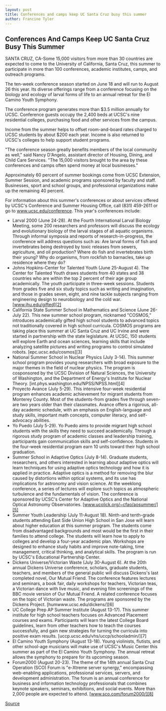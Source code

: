 ```yaml
---
layout: post
title: Conferences and camps keep UC Santa Cruz busy this summer
author: Francine Tyler
---
```


## Conferences And Camps Keep UC Santa Cruz Busy This Summer

SANTA CRUZ, CA-Some 15,000 visitors from more than 30 countries are expected to come to the University of California, Santa Cruz, this summer to participate in more than 100 conferences, academic institutes, camps, and outreach programs.

The ten-week conference season started on June 18 and will run to August 26 this year. Its diverse offerings range from a conference focusing on the biology and ecology of larval forms of life to an annual retreat for the El Camino Youth Symphony.

The conference program generates more than $3.5 million annually for UCSC. Conference guests occupy the 2,400 beds at UCSC's nine residential colleges, purchasing food and other services from the campus.

Income from the summer helps to offset room-and-board rates charged to UCSC students by about $200 each year. Income is also returned to UCSC's colleges to help support student programs.

"The conference season greatly benefits members of the local community as well," said Nancy D'Angelo, assistant director of Housing, Dining, and Child Care Services. "The 15,000 visitors brought to the area by these conferences and camps often spend money at local businesses."

Approximately 60 percent of summer bookings come from UCSC Extension, Summer Session, and academic programs sponsored by faculty and staff. Businesses, sport and school groups, and professional organizations make up the remaining 40 percent.

For information about this summer's conferences or about services offered by UCSC's Conference and Summer Housing Office, call (831) 459-2611 or go to www.ucsc.edu/conference. This year's conferences include:

* Larval 2000 (June 24-28). At the Fourth International Larval Biology Meeting, some 200 researchers and professors will discuss the ecology and evolutionary biology of the larval stages of all aquatic organisms. Through informal symposia and reports of research-in-progress, the conference will address questions such as: Are larval forms of fish and invertebrates being destroyed by toxic releases from sewers, agriculture, and oil production? Where do fish and invertebrates birth their young? Why do organisms, from rockfish to barnacles, take up residence where they do?
* Johns Hopkins-Center for Talented Youth (June 25-August 4). The Center for Talented Youth draws students from 40 states and 38 countries who are within the top 2 percent of their age group academically. The youth participate in three-week sessions. Students from grades five and six study topics such as writing and imagination, and those in grades seven, eight, and nine tackle subjects ranging from engineering design to neurobiology and the cold war. [www.jhu.edu/gifted][2]
* California State Summer School in Mathematics and Science (June 26-July 22). This new summer school program, nicknamed "COSMOS," introduces academically gifted high school students to advanced topics not traditionally covered in high school curricula. COSMOS programs are taking place this summer at UC Santa Cruz and UC Irvine and were started in partnership with the state legislature. At UCSC, 150 students will explore Earth and ocean sciences, learning skills that include analyzing satellite pictures and writing programs to control simulated robots. [epc.ucsc.edu/cosmos][3]
* National Summer School in Nuclear Physics (July 3-14). This summer school program provides young researchers with broad exposure to the major themes in the field of nuclear physics. The program is cosponsored by the UCSC Division of Natural Sciences, the University of Washington, and the Department of Energy's Institute for Nuclear Theory. [int.phys.washington.edu/NPSS/NPSS.html][4]
* Proyecto Avance (July 5-29). This intensive four-week residential program enhances academic achievement for migrant students from Monterey County. Most of the students-from grades five through seven-are two years older than their classmates. Avance offers a rigorous, all-day academic schedule, with an emphasis on English-language and study skills, important math concepts, computer literacy, and self-advocacy abilities.
* Yo Puedo (July 5-29). Yo Puedo aims to provide migrant high school students with the skills they need to succeed academically. Through a rigorous study program of academic classes and leadership training, participants gain communication skills and self-confidence. Students in the four-week residential program earn 10 units toward their high school graduation.
* Summer School in Adaptive Optics (July 8-14). Graduate students, researchers, and others interested in learning about adaptive optics will learn techniques for using adaptive optics technology and how it is applied in practice. Adaptive optics is a method for removing the blur caused by distortions within optical systems, and its use has implications for astronomy and vision science. At the weeklong conference, a series of lectures will explore such topics as atmospheric turbulence and the fundamentals of vision. The conference is sponsored by UCSC's Center for Adaptive Optics and the National Optical Astronomy Observatories. [www.ucolick.org/~cfao/aosummer/][5]
* Summer Youth Leadership (July 11-August 18). Ninth-and tenth-grade students attending East Side Union High School in San Jose will learn about higher education at this summer program. The students come from disadvantaged backgrounds and most would be the first in their families to attend college. The students will learn how to apply to colleges and develop a four-year academic plan. Workshops are designed to enhance study habits and improve note-taking, time management, critical thinking, and analytical skills. The program is run by UCSC's Educational Partnership Center.
* Dickens Universe/Victorian Waste (July 30-August 6). At the 20th annual Dickens Universe conference, scholars, graduate students, teachers, and members of the general public will discuss Dickens's last completed novel, Our Mutual Friend. The conference features lectures and seminars, a book fair, daily workshops for teachers, Victorian teas, a Victorian dance with live music, and evening film screenings of the BBC movie version of Our Mutual Friend. A related conference focuses on the topic of Victorian waste. The programs are sponsored by the Dickens Project. [humwww.ucsc.edu/dickens/][6]
* UC College Prep AP Summer Institute (August 13-17). This summer institute for high school teachers focuses on Advanced Placement courses and exams. Participants will learn the latest College Board guidelines, learn from other teachers how to teach the courses successfully, and gain new strategies for turning the curricula into positive exam results. [uccp.ucsc.edu/vhs/uccp/schooladmin/][7]
* El Camino Youth Symphony (August 13-18). Young violinists, flutists, and other school-age musicians will make use of UCSC's Music Center this summer as part of the El Camino Youth Symphony. The annual retreat allows the symphony to prepare for its upcoming season.
* Forum2000 (August 20-23). The theme of the 14th annual Santa Cruz Operation (SCO) Forum is "e-Xtreme server synergy," encompassing web-enabling applications, professional services, servers, and development administration. The forum is an annual conference for business and information technology professionals that combines keynote speakers, seminars, exhibitions, and social events. More than 2,000 people are expected to attend. [www.sco.com/forum2000/][8]

[Source](http://www1.ucsc.edu/news_events/press_releases/archive/99-00/06-00/conferences_2000.htm "Permalink to Conferences and camps keep UC Santa Cruz busy this summer")